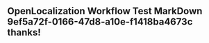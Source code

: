 <properties
ms.topic="hero-topic"
ms.test1="hero-topic"
ms.test2="test"/>


## OpenLocalization Workflow Test MarkDown 9ef5a72f-0166-47d8-a10e-f1418ba4673c thanks!



<!--HONumber=Aug16_HO2-->



